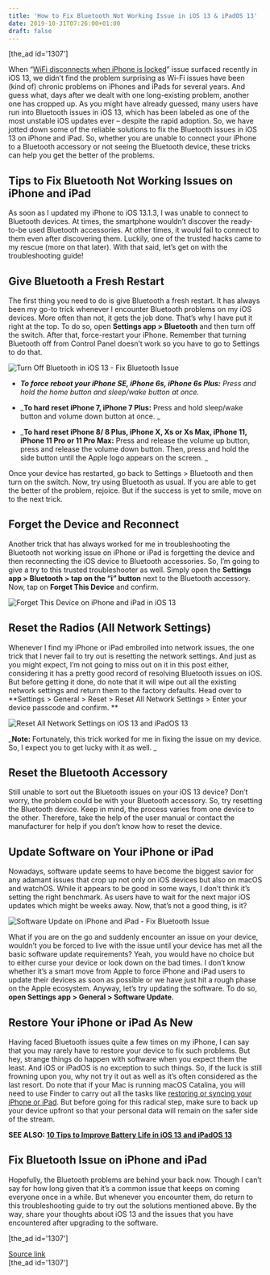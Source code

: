 ```yaml
---
title: 'How to Fix Bluetooth Not Working Issue in iOS 13 & iPadOS 13'
date: 2019-10-31T07:26:00+01:00
draft: false
---
```


\[the\_ad id='1307'\]  
  

  

When “[WiFi disconnects when iPhone is locked](https://beebom.com/fix-wifi-disconnects-when-iphone-locked-asleep-issue/)” issue surfaced recently in iOS 13, we didn’t find the problem surprising as Wi-Fi issues have been (kind of) chronic problems on iPhones and iPads for several years. And guess what, days after we dealt with one long-existing problem, another one has cropped up. As you might have already guessed, many users have run into Bluetooth issues in iOS 13, which has been labeled as one of the most unstable iOS updates ever – despite the rapid adoption. So, we have jotted down some of the reliable solutions to fix the Bluetooth issues in iOS 13 on iPhone and iPad. So, whether you are unable to connect your iPhone to a Bluetooth accessory or not seeing the Bluetooth device, these tricks can help you get the better of the problems.  

Tips to Fix Bluetooth Not Working Issues on iPhone and iPad
-----------------------------------------------------------

  

As soon as I updated my iPhone to iOS 13.1.3, I was unable to connect to Bluetooth devices. At times, the smartphone wouldn’t discover the ready-to-be used Bluetooth accessories. At other times, it would fail to connect to them even after discovering them. Luckily, one of the trusted hacks came to my rescue (more on that later). With that said, let’s get on with the troubleshooting guide!  

Give Bluetooth a Fresh Restart
------------------------------

  

The first thing you need to do is give Bluetooth a fresh restart. It has always been my go-to trick whenever I encounter Bluetooth problems on my iOS devices. More often than not, it gets the job done. That’s why I have put it right at the top. To do so, open **Settings app > Bluetooth** and then turn off the switch. After that, force-restart your iPhone. Remember that turning Bluetooth off from Control Panel doesn’t work so you have to go to Settings to do that.  

![Turn Off Bluetooth in iOS 13 - Fix Bluetooth Issue](https://beebom.com/wp-content/uploads/2019/10/Turn-Off-Bluetooth-in-iOS-13.jpg)

*   _**To force reboot your iPhone SE, iPhone 6s, iPhone 6s Plus:** Press and hold the home button and sleep/wake button at once._
  
*   _**To hard reset iPhone 7, iPhone 7 Plus:** Press and hold sleep/wake button and volume down button at once. _
  
*   _**To hard reset iPhone 8/ 8 Plus, iPhone X, Xs or Xs Max, iPhone 11, iPhone 11 Pro or 11 Pro Max:** Press and release the volume up button, press and release the volume down button. Then, press and hold the side button until the Apple logo appears on the screen. _
  

Once your device has restarted, go back to Settings > Bluetooth and then turn on the switch. Now, try using Bluetooth as usual. If you are able to get the better of the problem, rejoice. But if the success is yet to smile, move on to the next trick.  

Forget the Device and Reconnect
-------------------------------

  

Another trick that has always worked for me in troubleshooting the Bluetooth not working issue on iPhone or iPad is forgetting the device and then reconnecting the iOS device to Bluetooth accessories. So, I’m going to give a try to this trusted troubleshooter as well. Simply open the **Settings app > Bluetooth > tap on the “i” button** next to the Bluetooth accessory. Now, tap on **Forget This Device** and confirm.  

![Forget This Device on iPhone and iPad in iOS 13](https://beebom.com/wp-content/uploads/2019/10/Forget-This-Device-on-iPhone-and-iPad-in-iOS-13.jpg)

Reset the Radios (All Network Settings)
---------------------------------------

  

Whenever I find my iPhone or iPad embroiled into network issues, the one trick that I never fail to try out is resetting the network settings. And just as you might expect, I’m not going to miss out on it in this post either, considering it has a pretty good record of resolving Bluetooth issues on iOS. But before getting it done, do note that it will wipe out all the existing network settings and return them to the factory defaults. Head over to **Settings > General > Reset > Reset All Network Settings > Enter your device passcode and confirm. **  

![Reset All Network Settings on iOS 13 and iPadOS 13](https://beebom.com/wp-content/uploads/2019/10/Reset-All-Network-Settings-on-iOS-13-and-iPadOS-13.jpg)

  
  

  

_**Note:** Fortunately, this trick worked for me in fixing the issue on my device. So, I expect you to get lucky with it as well. _  

Reset the Bluetooth Accessory
-----------------------------

  

Still unable to sort out the Bluetooth issues on your iOS 13 device? Don’t worry, the problem could be with your Bluetooth accessory. So, try resetting the Bluetooth device. Keep in mind, the process varies from one device to the other. Therefore, take the help of the user manual or contact the manufacturer for help if you don’t know how to reset the device.  

Update Software on Your iPhone or iPad
--------------------------------------

  

Nowadays, software update seems to have become the biggest savior for any adamant issues that crop up not only on iOS devices but also on macOS and watchOS. While it appears to be good in some ways, I don’t think it’s setting the right benchmark. As users have to wait for the next major iOS updates which might be weeks away. Now, that’s not a good thing, is it?  

![Software Update on iPhone and iPad - Fix Bluetooth Issue](https://beebom.com/wp-content/uploads/2019/10/Untitled-1.jpg)

What if you are on the go and suddenly encounter an issue on your device, wouldn’t you be forced to live with the issue until your device has met all the basic software update requirements? Yeah, you would have no choice but to either curse your device or look down on the bad times. I don’t know whether it’s a smart move from Apple to force iPhone and iPad users to update their devices as soon as possible or we have just hit a rough phase on the Apple ecosystem. Anyway, let’s try updating the software. To do so, **open Settings app > General > Software Update.**  

Restore Your iPhone or iPad As New
----------------------------------

  

Having faced Bluetooth issues quite a few times on my iPhone, I can say that you may rarely have to restore your device to fix such problems. But hey, strange things do happen with software when you expect them the least. And iOS or iPadOS is no exception to such things. So, if the luck is still frowning upon you, why not try it out as well as it’s often considered as the last resort. Do note that if your Mac is running macOS Catalina, you will need to use Finder to carry out all the tasks like [restoring or syncing your iPhone or iPad](https://beebom.com/sync-iphone-ipad-with-mac-macos-catalina/). But before going for this radical step, make sure to back up your device upfront so that your personal data will remain on the safer side of the stream.  

**SEE ALSO: [10 Tips to Improve Battery Life in iOS 13 and iPadOS 13](https://beebom.com/tips-extend-battery-life-ios-13-ipados-13/)**  

Fix Bluetooth Issue on iPhone and iPad
--------------------------------------

  

Hopefully, the Bluetooth problems are behind your back now. Though I can’t say for how long given that it’s a common issue that keeps on coming everyone once in a while. But whenever you encounter them, do return to this troubleshooting guide to try out the solutions mentioned above. By the way, share your thoughts about iOS 13 and the issues that you have encountered after upgrading to the software.  

  
\[the\_ad id='1307'\]  
  
[Source link](https://beebom.com/how-fix-bluetooth-not-working-issues-ios-13-ipados-13/)  
\[the\_ad id='1307'\]
